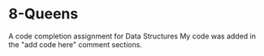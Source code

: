 # 8-Queens
A code completion assignment for Data Structures
My code was added in the "add code here" comment sections.
